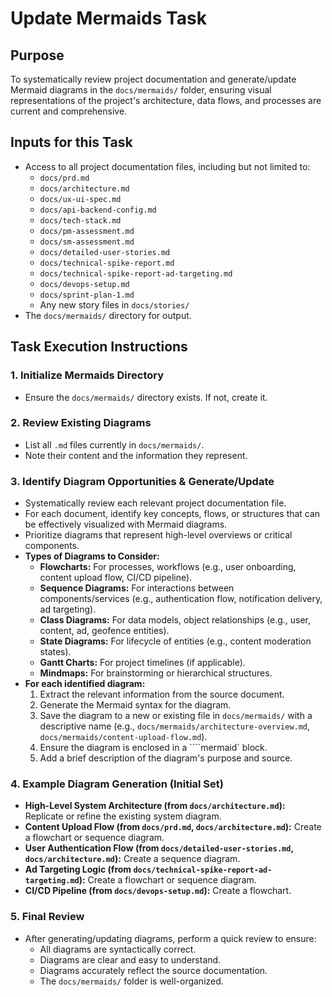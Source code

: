 # Update Mermaids Task

## Purpose

To systematically review project documentation and generate/update Mermaid diagrams in the `docs/mermaids/` folder, ensuring visual representations of the project's architecture, data flows, and processes are current and comprehensive.

## Inputs for this Task

- Access to all project documentation files, including but not limited to:
  - `docs/prd.md`
  - `docs/architecture.md`
  - `docs/ux-ui-spec.md`
  - `docs/api-backend-config.md`
  - `docs/tech-stack.md`
  - `docs/pm-assessment.md`
  - `docs/sm-assessment.md`
  - `docs/detailed-user-stories.md`
  - `docs/technical-spike-report.md`
  - `docs/technical-spike-report-ad-targeting.md`
  - `docs/devops-setup.md`
  - `docs/sprint-plan-1.md`
  - Any new story files in `docs/stories/`
- The `docs/mermaids/` directory for output.

## Task Execution Instructions

### 1. Initialize Mermaids Directory

- Ensure the `docs/mermaids/` directory exists. If not, create it.

### 2. Review Existing Diagrams

- List all `.md` files currently in `docs/mermaids/`.
- Note their content and the information they represent.

### 3. Identify Diagram Opportunities & Generate/Update

- Systematically review each relevant project documentation file.
- For each document, identify key concepts, flows, or structures that can be effectively visualized with Mermaid diagrams.
- Prioritize diagrams that represent high-level overviews or critical components.
- **Types of Diagrams to Consider:**
    *   **Flowcharts:** For processes, workflows (e.g., user onboarding, content upload flow, CI/CD pipeline).
    *   **Sequence Diagrams:** For interactions between components/services (e.g., authentication flow, notification delivery, ad targeting).
    *   **Class Diagrams:** For data models, object relationships (e.g., user, content, ad, geofence entities).
    *   **State Diagrams:** For lifecycle of entities (e.g., content moderation states).
    *   **Gantt Charts:** For project timelines (if applicable).
    *   **Mindmaps:** For brainstorming or hierarchical structures.
- **For each identified diagram:**
    1.  Extract the relevant information from the source document.
    2.  Generate the Mermaid syntax for the diagram.
    3.  Save the diagram to a new or existing file in `docs/mermaids/` with a descriptive name (e.g., `docs/mermaids/architecture-overview.md`, `docs/mermaids/content-upload-flow.md`).
    4.  Ensure the diagram is enclosed in a ````mermaid` block.
    5.  Add a brief description of the diagram's purpose and source.

### 4. Example Diagram Generation (Initial Set)

- **High-Level System Architecture (from `docs/architecture.md`):** Replicate or refine the existing system diagram.
- **Content Upload Flow (from `docs/prd.md`, `docs/architecture.md`):** Create a flowchart or sequence diagram.
- **User Authentication Flow (from `docs/detailed-user-stories.md`, `docs/architecture.md`):** Create a sequence diagram.
- **Ad Targeting Logic (from `docs/technical-spike-report-ad-targeting.md`):** Create a flowchart or sequence diagram.
- **CI/CD Pipeline (from `docs/devops-setup.md`):** Create a flowchart.

### 5. Final Review

- After generating/updating diagrams, perform a quick review to ensure:
    - All diagrams are syntactically correct.
    - Diagrams are clear and easy to understand.
    - Diagrams accurately reflect the source documentation.
    - The `docs/mermaids/` folder is well-organized.
